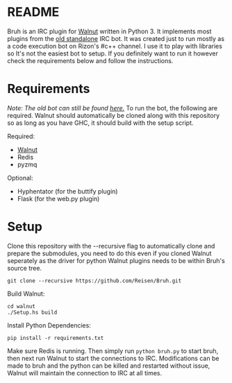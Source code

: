 # README
Bruh is an IRC plugin for [Walnut] written in Python 3. It implements most plugins from
the [old standalone] IRC bot. It was created just to run mostly as a code execution bot
on Rizon's #c++ channel. I use it to play with libraries so It's not the easiest bot to
setup. If you definitely want to run it however check the requirements below and follow
the instructions.

# Requirements
*Note: The old bot can still be found [here.][old standalone]*
To run the bot, the following are required. Walnut should automatically be cloned along
with this repository so as long as you have GHC, it should build with the setup script.

Required:
* [Walnut]
* Redis
* pyzmq

Optional:
* Hyphentator (for the buttify plugin)
* Flask (for the web.py plugin)

# Setup
Clone this repository with the --recursive flag to automatically clone and prepare the
submodules, you need to do this even if you cloned Walnut seperately as the driver for
python Walnut plugins needs to be within Bruh's source tree.

    git clone --recursive https://github.com/Reisen/Bruh.git

Build Walnut:

    cd walnut
    ./Setup.hs build

Install Python Dependencies:

    pip install -r requirements.txt

Make sure Redis is running. Then simply run `python bruh.py` to start bruh, then next
run Walnut to start the connections to IRC. Modifications can be made to bruh and the
python can be killed and restarted without issue, Walnut will maintain the connection
to IRC at all times.

[Walnut]: https://github.com/Reisen/Walnut
[old standalone]: https://github.com/Reisen/Bruh/tree/old-base

